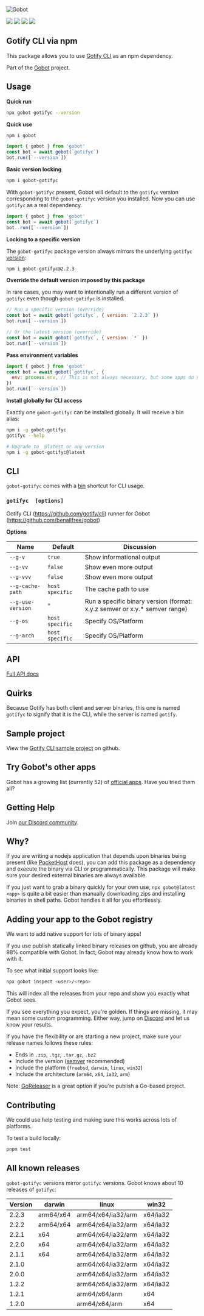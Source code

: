 ![Gobot](https://raw.githubusercontent.com/benallfree/gobot/v1.0.0-alpha.36/assets/gobot-banner-300x.png)

![](https://img.shields.io/npm/v/gobot-gotifyc) ![](https://img.shields.io/npm/dt/gobot-gotifyc) ![](https://img.shields.io/github/commit-activity/t/benallfree/gobot) ![](https://img.shields.io/github/stars/benallfree/gobot)

## Gotify CLI via npm

This package allows you to use [Gotify CLI](https://github.com/gotify/cli) as an npm dependency.

Part of the [Gobot](https://www.npmjs.com/package/gobot) project.

## Usage

**Quick run**

```bash
npx gobot gotifyc --version
```

**Quick use**

```bash
npm i gobot
```

```js
import { gobot } from 'gobot'
const bot = await gobot(`gotifyc`)
bot.run([`--version`])
```

**Basic version locking**

```bash
npm i gobot-gotifyc
```

With `gobot-gotifyc` present, Gobot will default to the `gotifyc` version corresponding to the `gobot-gotifyc` version you installed. Now you can use `gotifyc` as a real dependency.

```js
import { gobot } from 'gobot'
const bot = await gobot(`gotifyc`)
bot..run([`--version`])
```

**Locking to a specific version**

The `gobot-gotifyc` package version always mirrors the underlying `gotifyc` [version](#all-known-releases):

```bash
npm i gobot-gotifyc@2.2.3
```

**Override the default version imposed by this package**

In rare cases, you may want to intentionally run a different version of `gotifyc` even though `gobot-gotifyc` is installed.

```js
// Run a specific version (override)
const bot = await gobot(`gotifyc`, { version: `2.2.3` })
bot.run([`--version`])

// Or the latest version (override)
const bot = await gobot(`gotifyc`, { version: `*` })
bot.run([`--version`])
```

**Pass environment variables**

```js
import { gobot } from 'gobot'
const bot = await gobot(`gotifyc`, {
  env: process.env, // This is not always necessary, but some apps do need it
})
bot.run([`--version`])
```

**Install globally for CLI access**

Exactly one `gobot-gotifyc` can be installed globally. It will receive a bin alias:

```bash
npm i -g gobot-gotifyc
gotifyc --help

# Upgrade to  @latest or any version
npm i -g gobot-gotifyc@latest
```

## CLI

`gobot-gotifyc` comes with a [bin](https://docs.npmjs.com/cli/v10/configuring-npm/package-json#bin) shortcut for CLI usage.

### `gotifyc  [options]`

Gotify CLI (https://github.com/gotify/cli) runner for Gobot (https://github.com/benallfree/gobot)

**Options**

| Name              | Default         | Discussion                                                                  |
| ----------------- | --------------- | --------------------------------------------------------------------------- |
| `--g-v`           | `true`          | Show informational output                                                   |
| `--g-vv`          | `false`         | Show even more output                                                       |
| `--g-vvv`         | `false`         | Show even more output                                                       |
| `--g-cache-path`  | `host specific` | The cache path to use                                                       |
| `--g-use-version` | `*`             | Run a specific binary version (format: x.y.z semver or x.y.\* semver range) |
| `--g-os`          | `host specific` | Specify OS/Platform                                                         |
| `--g-arch`        | `host specific` | Specify OS/Platform                                                         |

## API

[Full API docs](https://github.com/benallfree/gobot/blob/v1.0.0-alpha.36/docs/readme.md)

## Quirks

Because Gotify has both client and server binaries, this one is named `gotifyc` to signify that it is the CLI, while the server is named `gotify`.

## Sample project

View the [Gotify CLI sample project](https://github.com/benallfree/gobot/tree/v1.0.0-alpha.36/src/apps/gotifyc/sample-project) on github.

## Try Gobot's other apps

Gobot has a growing list (currently 52) of [official apps](https://www.npmjs.com/package/gobot#official-gobot-apps). Have you tried them all?

## Getting Help

Join [our Discord community](https://discord.gg/977kMmFnXc).

## Why?

If you are writing a nodejs application that depends upon binaries being present (like [PocketHost](https://github.com/pockethost/pockethost) does), you can add this package as a dependency and execute the binary via CLI or programmatically. This package will make sure your desired external binaries are always available.

If you just want to grab a binary quickly for your own use, `npx gobot@latest <app>` is quite a bit easier than manually downloading zips and installing binaries in shell paths. Gobot handles it all for you effortlessly.

## Adding your app to the Gobot registry

We want to add native support for lots of binary apps!

If you use publish statically linked binary releases on github, you are already 98% compatible with Gobot. In fact, Gobot may already know how to work with it.

To see what initial support looks like:

```bash
npx gobot inspect <user>/<repo>
```

This will index all the releases from your repo and show you exactly what Gobot sees.

If you see everything you expect, you're golden. If things are missing, it may mean some custom programming. Either way, jump on [Discord](https://discord.gg/977kMmFnXc) and let us know your results.

If you have the flexibility or are starting a new project, make sure your release names follows these rules:

- Ends in `.zip`, `.tgz`, `.tar.gz`, `.bz2`
- Include the version ([semver](https://semver.org) recommended)
- Include the platform (`freebsd`, `darwin`, `linux`, `win32`)
- Include the architecture (`arm64`, `x64`, `ia32`, `arm`)

Note: [GoReleaser](https://goreleaser.com/) is a great option if you're publish a Go-based project.

## Contributing

We could use help testing and making sure this works across lots of platforms.

To test a build locally:

```bash
pnpm test
```

## All known releases

`gobot-gotifyc` versions mirror `gotifyc` versions. Gobot knows about 10 releases of `gotifyc`:

| Version | darwin    | linux              | win32    |
| ------- | --------- | ------------------ | -------- |
| 2.2.3   | arm64/x64 | arm64/x64/ia32/arm | x64/ia32 |
| 2.2.2   | arm64/x64 | arm64/x64/ia32/arm | x64/ia32 |
| 2.2.1   | x64       | arm64/x64/ia32/arm | x64/ia32 |
| 2.2.0   | x64       | arm64/x64/ia32/arm | x64/ia32 |
| 2.1.1   | x64       | arm64/x64/ia32/arm | x64/ia32 |
| 2.1.0   |           | arm64/x64/ia32/arm | x64/ia32 |
| 2.0.0   |           | arm64/x64/ia32/arm | x64/ia32 |
| 1.2.2   |           | arm64/x64/ia32/arm | x64/ia32 |
| 1.2.1   |           | arm64/x64/arm      | x64      |
| 1.2.0   |           | arm64/x64/arm      | x64      |
